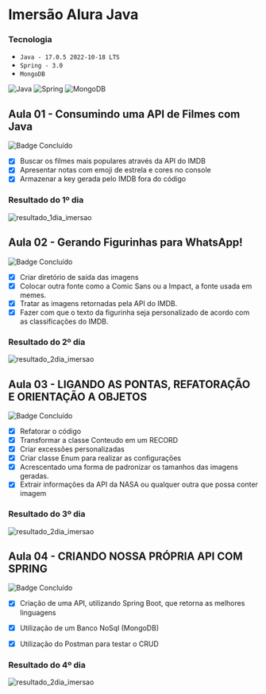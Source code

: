 # Imersão Alura Java

### Tecnologia
- ``Java - 17.0.5 2022-10-18 LTS``
- ``Spring - 3.0``
- ``MongoDB``

![Java](https://img.shields.io/badge/java-%23ED8B00.svg?style=for-the-badge&logo=java&logoColor=white)
![Spring](https://img.shields.io/badge/spring-%236DB33F.svg?style=for-the-badge&logo=spring&logoColor=white)
![MongoDB](https://img.shields.io/badge/MongoDB-%234ea94b.svg?style=for-the-badge&logo=mongodb&logoColor=white)
 
## Aula 01 - Consumindo uma API de Filmes com Java
![Badge Concluído](http://img.shields.io/static/v1?label=STATUS&message=CONCLUÍDO&color=GREEN&style=for-the-badge)
 
  - [x] Buscar os filmes mais populares através da API do IMDB
  - [x] Apresentar notas com emoji de estrela e cores no console
  - [x] Armazenar a key gerada pelo IMDB fora do código

### Resultado do 1º dia
![resultado_1dia_imersao](https://github.com/mayconlyn/assets/blob/master/Captura%20de%20tela%202023-03-29%20121432.png)


## Aula 02 - Gerando Figurinhas para WhatsApp!
![Badge Concluído](http://img.shields.io/static/v1?label=STATUS&message=CONCLUÍDO&color=GREEN&style=for-the-badge)

  - [x] Criar diretório de saída das imagens
  - [x] Colocar outra fonte como a Comic Sans ou a Impact, a fonte usada em memes.
  - [x] Tratar as imagens retornadas pela API do IMDB.
  - [x] Fazer com que o texto da figurinha seja personalizado de acordo com as classificações do IMDB.

### Resultado do 2º dia
![resultado_2dia_imersao](https://github.com/mayconlyn/assets/blob/master/Novo%20Projeto%20(7).jpg)

## Aula 03 - LIGANDO AS PONTAS, REFATORAÇÃO E ORIENTAÇÃO A OBJETOS
![Badge Concluído](http://img.shields.io/static/v1?label=STATUS&message=CONCLUÍDO&color=GREEN&style=for-the-badge)

  - [x] Refatorar o código
  - [x] Transformar a classe Conteudo em um RECORD
  - [x] Criar excessões personalizadas
  - [x] Criar classe Enum para realizar as configurações
  - [x] Acrescentado uma forma de padronizar os tamanhos das imagens geradas.
  - [x] Extrair informações da API da NASA ou qualquer outra que possa conter imagem

### Resultado do 3º dia
![resultado_2dia_imersao](https://github.com/mayconlyn/assets/blob/master/Nasa%20API.jpg)


## Aula 04 - CRIANDO NOSSA PRÓPRIA API COM SPRING
![Badge Concluído](http://img.shields.io/static/v1?label=STATUS&message=CONCLUÍDO&color=GREEN&style=for-the-badge)

  - [x] Criação de uma API, utilizando Spring Boot, que retorna as melhores linguagens
  - [x] Utilização de um Banco NoSql (MongoDB)
  - [x] Utilização do Postman para testar o CRUD


### Resultado do 4º dia
![resultado_2dia_imersao](https://raw.githubusercontent.com/mayconlyn/assets/master/dia-4.png)

